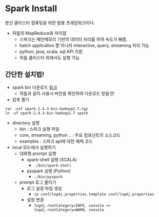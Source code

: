 # Spark Install
분산 클러스터 컴퓨팅을 위한 범용 프레임워크이다.

* 하둡의 MapReduce와 차이점
	* 스파크는 메인메모리 기반의 데이터 처리를 하여 속도가 빠름.
	* batch application 뿐 아니라 interactive, query, streaming 처리 가능
  * python, java, scala, sql API 지원
  * 하둡 클러스터 위에서도 실행 가능.

## 간단한 설치법!
* spark bin 다운로드 [링크](https://spark.apache.org/downloads.html)
  * 하둡과 같이 사용시 버전을 확인하여 다운로드 받을것!
* 압축 풀기
```shell
tar -zxf spark-2.4.3-bin-hadoop2.7.tgz
ln -sf spark-2.4.3-bin-hadoop2.7 spark
```
* directory 설명
  * bin : 스파크 실행 파일
  * core, streaming, python .. : 주요 컴포넌트의 소스코드
  * examples : 스파크 api에 대한 예제 코드
* local 모드에서 실행하기
  * 대화형 prompt 실행
    * spark-shell 실행 (SCALA)
      * `./bin/spark-shell`
    * pyspark 실행 (Python)
      * `./bin/pyspark`
  * prompt 로그 줄이기
    * 로그 설정 파일 생성
      * `cp conf/log4j.properties.template conf/log4j.properties`
    * 설정 변경
      * `log4j.rootCategory=INFO, console => log4j.rootCategory=WARN, console`
